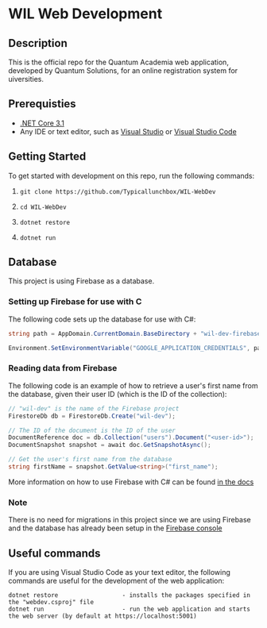 # WIL Web Development

## Description

This is the official repo for the Quantum Academia web application, developed by Quantum Solutions, for an online registration system for uiversities.

## Prerequisties

- [.NET Core 3.1](https://dotnet.microsoft.com/download/dotnet-core/3.1)
- Any IDE or text editor, such as [Visual Studio](https://visualstudio.microsoft.com) or [Visual Studio Code](https://code.visualstudio.com)

## Getting Started

To get started with development on this repo, run the following commands:

1. `git clone https://github.com/Typicallunchbox/WIL-WebDev`

2. `cd WIL-WebDev`

3. `dotnet restore`

4. `dotnet run`

## Database

This project is using Firebase as a database.

### Setting up Firebase for use with C

The following code sets up the database for use with C#:

```C#
string path = AppDomain.CurrentDomain.BaseDirectory + "wil-dev-firebase-adminsdk-strge-722cdc9511.json";

Environment.SetEnvironmentVariable("GOOGLE_APPLICATION_CREDENTIALS", path);
```

### Reading data from Firebase

The following code is an example of how to retrieve a user's first name from the database, given their user ID (which is the ID of the collection):

```C#
// "wil-dev" is the name of the Firebase project
FirestoreDb db = FirestoreDb.Create("wil-dev");

// The ID of the document is the ID of the user
DocumentReference doc = db.Collection("users").Document("<user-id>");
DocumentSnapshot snapshot = await doc.GetSnapshotAsync();

// Get the user's first name from the database
string firstName = snapshot.GetValue<string>("first_name");
```

More information on how to use Firebase with C# can be found [in the docs](https://googleapis.github.io/google-cloud-dotnet/docs/Google.Cloud.Firestore/)

### Note

There is no need for migrations in this project since we are using Firebase and the database has already been setup in the [Firebase console](https://console.firebase.google.com)

## Useful commands

If you are using Visual Studio Code as your text editor, the following commands are useful for the development of the web application:

```plain
dotnet restore                  - installs the packages specified in the "webdev.csproj" file
dotnet run                      - run the web application and starts the web server (by default at https://localhost:5001)
```
